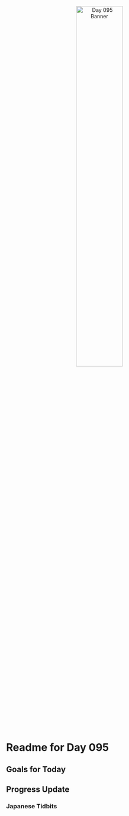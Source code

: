 <div align="center">
 <img src="../../Images/image_095.jpg" alt="Day 095 Banner" width="50%">
</div>

# Readme for Day 095

## Goals for Today

## Progress Update

### Japanese Tidbits

